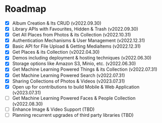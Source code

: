 # Roadmap

- [x] Album Creation & Its CRUD (v2022.09.30)
- [x] Library APIs with Favourites, Hidden & Trash (v2022.09.30)
- [x] Get All Places from Photos & its Collection (v2022.10.31)
- [x] Authentication Mechanisms & User Management (v2022.12.31)
- [x] Basic API for File Upload & Getting MediaItems (v2022.12.31)
- [x] Get Places & its Collection (v2022.04.30)
- [x] Demos including deployment & hosting techniques (v2022.06.30)
- [x] Storage options like Amazon S3, Minio, etc. (v2022.06.30)
- [x] Get Machine Learning Powered Things & its Collection (v2022.07.31)
- [x] Get Machine Learning Powered Search (v2022.07.31)
- [x] Sharing Collections of Photos & Videos (v2023.07.31)
- [x] Open up for contributions to build Mobile & Web Application (v2023.07.31)
- [ ] Get Machine Learning Powered Faces & People Collection (v2022.08.30)
- [ ] Enhance Image & Video Support (TBD)
- [ ] Planning recurrent upgrades of third party libraries (TBD)
